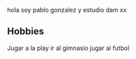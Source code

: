 hola soy pablo gonzalez y estudio dam
xx

## Hobbies

 Jugar a la play
 ir al gimnasio
 jugar al futbol
